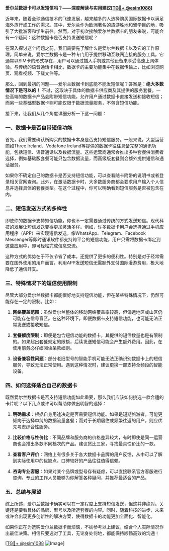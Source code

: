 **爱尔兰数据卡可以发短信吗？——深度解读与实用建议[[TG💪+ @esim1088](https://t.me/s/esim1088)]**

近年来，随着全球通信技术的飞速发展，越来越多的人选择购买国际数据卡以满足海外旅行或工作的需求。其中，爱尔兰作为欧洲著名的旅游胜地和留学目的地，吸引了大批游客和学生前往。然而，对于初次接触爱尔兰数据卡的朋友来说，可能会有一个疑问：这种数据卡是否支持发送短信呢？

在深入探讨这个问题之前，我们需要先了解什么是爱尔兰数据卡以及它的工作原理。简单来说，爱尔兰数据卡是一种专门用于提供移动互联网连接的服务工具。它通常以SIM卡的形式存在，用户可以通过插入手机或其他设备来享受高速上网体验。与传统的语音通话卡相比，数据卡的主要功能集中在数据传输上，比如浏览网页、观看视频、下载文件等。

那么，回到最初的问题——爱尔兰数据卡到底能不能发短信呢？答案是：**绝大多数情况下是可以的！** 不过，这取决于具体的数据卡供应商及其提供的服务套餐。一些高端的数据卡产品会附带短信功能，允许用户通过数据卡直接发送和接收短信；而另一些基础型数据卡则可能仅限于数据流量服务，不包含短信功能。

接下来，让我们从几个角度详细分析一下这一问题：

### 一、数据卡是否自带短信功能

首先，我们需要确认所购买的数据卡本身是否支持短信服务。一般来说，大型运营商如Three Ireland、Vodafone Ireland等提供的数据卡往往具备完整的通讯功能，包括短信、语音通话以及数据流量。这些运营商通常会推出多种套餐供消费者选择，例如基础版套餐可能只包含数据流量，而高级版套餐则会额外提供短信和通话服务。

如果你不确定自己的数据卡是否支持短信功能，可以查看随卡附带的说明书或者登录相关官网查询。此外，在激活数据卡时，大多数服务商都会要求用户输入个人信息并选择具体的套餐类型。在这个过程中，你可以明确看到短信服务是否被包含在内。

### 二、短信发送方式的多样性

即使你的数据卡支持短信功能，你也不一定需要通过传统的方式发送短信。现代科技的发展让短信发送变得更加灵活多样。例如，许多数据卡用户会选择通过手机应用程序（APP）来实现短信发送。像WhatsApp、Telegram、Facebook Messenger等即时通讯软件都支持跨平台的短信功能，用户只需将数据卡绑定到这些应用中，即可轻松完成信息交流。

这种方式的优势在于不仅节省了成本，还提供了更多的便利性。特别是对于经常需要在国外使用的用户而言，利用APP发送短信无需额外支付国际漫游费用，极大地降低了通信开支。

### 三、特殊情况下的短信使用限制

尽管大部分爱尔兰数据卡都能很好地支持短信功能，但在某些特殊情况下，仍然可能存在一定的限制。比如：

1. **网络覆盖范围**：虽然爱尔兰整体的移动网络覆盖率较高，但偏远地区或山区仍可能存在信号盲区。在这种环境下，即便数据卡支持短信功能，也可能无法正常发送或接收短信。
   
2. **套餐额度限制**：即便是包含短信功能的数据卡，其提供的短信数量也是有限制的。如果超出套餐规定的限额，后续发送短信可能会产生额外费用。因此，在使用前务必仔细阅读条款细则。

3. **设备兼容性问题**：部分老旧型号的智能手机可能无法正确识别数据卡上的短信服务，导致无法正常使用。遇到这种情况时，建议更换一部支持全频段的智能设备。

### 四、如何选择适合自己的数据卡

既然爱尔兰数据卡是否支持短信功能如此重要，那么我们应该如何挑选一款合适的卡片呢？以下几点或许可以帮助你做出明智的选择：

1. **明确需求**：根据自身用途决定是否需要短信功能。如果是短期旅游者，可能更倾向于选择单纯的数据流量套餐；而对于长期居住或频繁往返的用户，则应优先考虑综合性服务。

2. **比较价格与性价比**：不同品牌和服务商的价格差异较大，有时即使是同一运营商也会推出多款不同档次的产品。建议货比三家，寻找最具性价比的一款。

3. **查看客户评价**：网络上有很多关于各大数据卡品牌的用户反馈，从中可以了解到实际使用中的优缺点。口碑较好的产品往往值得信赖。

4. **咨询专业客服**：如果对某个品牌或型号存有疑虑，可以直接联系官方客服进行咨询。专业的工作人员能够为你解答各种疑问，并推荐最适合的产品。

### 五、总结与展望

综上所述，爱尔兰数据卡确实可以在一定程度上支持短信发送，但这并非绝对。关键还是要看具体的品牌、型号以及所选套餐的内容。同时，随着科技的进步，未来或许会出现更多创新性的解决方案，使得数据卡的功能更加全面化、智能化。

如果你正在为选购爱尔兰数据卡而烦恼，不妨参考以上建议，结合个人实际情况作出最佳决策。相信只要选对了工具，无论身处何地，都能保持顺畅高效的沟通！

[[TG💪+ @esim1088](https://t.me/s/esim1088) ![Image](https://i.postimg.cc/4NQfJmqS/Snipaste-2025-05-13-00-14-12.png)]